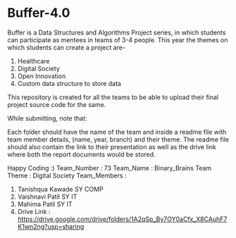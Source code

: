 # Buffer-4.0
Buffer is a Data Structures and Algorithms Project series, in which students can participate as mentees in teams of 3-4 people. 
This year the themes on which students can create a project are-

1. Healthcare
2. Digital Society
3. Open Innovation
4. Custom data structure to store data

This repository is created for all the teams to be able to upload their final project source code for the same. 

While submitting, note that: 

Each folder should have the name of the team and inside a readme file with team member details, (name, year, branch) and their theme. The readme file should also contain the link to their presentation as well as the drive link where both the report documents would be stored. 

Happy Coding :)
Team_Number : 73
Team_Name : Binary_Brains
Team Theme : Digital Society
Team_Members :
1. Tanishqua Kawade SY COMP
2. Vaishnavi Patil SY IT
3. Mahima Patil SY IT
4. Drive Link : https://drive.google.com/drive/folders/1A2qSp_By7OY0aCfx_X8CAuhF7K1wn2ng?usp=sharing
